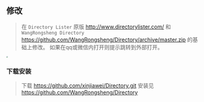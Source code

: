 ## 修改

>在 `Directory Lister` 原版 http://www.directorylister.com/ 和 `WangRongsheng Directory` https://github.com/WangRongsheng/Directory/archive/master.zip 的基础上修改。
>如果在qq或微信内打开则提示跳转到外部打开。

<img src="https://act.jiawei.xin:10086/lib/images/anti_qq.jpg" style="zoom: 25%;">

### 下载安装

>下载 https://github.com/xinjiawei/Directory.git
>安装见 https://github.com/WangRongsheng/Directory
